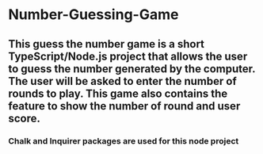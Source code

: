 # Number-Guessing-Game

## This guess the number game is a short TypeScript/Node.js project that allows the user to guess the number generated by the computer. The user will be asked to enter the number of rounds to play. This game also contains the feature to show the number of round and user score.
### Chalk and Inquirer packages are used for this node project